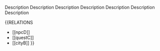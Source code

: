 Description
Description
Description
Description
Description
Description
Description

{{RELATIONS
- [[npcD]]
- [[questC]]
- [[cityB]]
}}